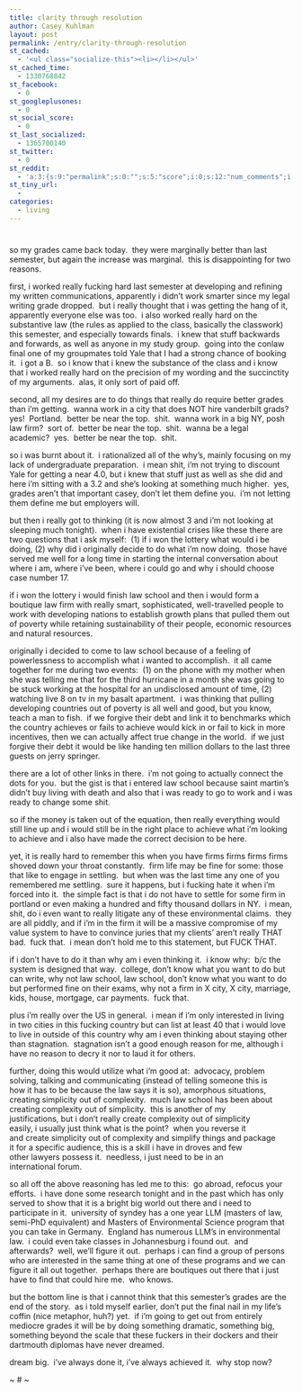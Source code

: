 ```yaml
---
title: clarity through resolution
author: Casey Kuhlman
layout: post
permalink: /entry/clarity-through-resolution
st_cached:
  - '<ul class="socialize-this"><li></li></ul>'
st_cached_time:
  - 1330768842
st_facebook:
  - 0
st_googleplusones:
  - 0
st_social_score:
  - 0
st_last_socialized:
  - 1365700140
st_twitter:
  - 0
st_reddit:
  - 'a:3:{s:9:"permalink";s:0:"";s:5:"score";i:0;s:12:"num_comments";i:0;}'
st_tiny_url:
  - 
categories:
  - living
---
```

# 

so my grades came back today.  they were marginally better than last semester, but again the increase was marginal.  this is disappointing for two reasons.  

first, i worked really fucking hard last semester at developing and refining my written communications, apparently i didn’t work smarter since my legal writing grade dropped.  but i really thought that i was getting the hang of it, apparently everyone else was too.  i also worked really hard on the substantive law (the rules as applied to the class, basically the classwork) this semester, and especially towards finals.  i knew that stuff backwards and forwards, as well as anyone in my study group.  going into the conlaw final one of my groupmates told Yale that I had a strong chance of booking it.  i got a B.  so i know that i knew the substance of the class and i know that i worked really hard on the precision of my wording and the succinctity of my arguments.  alas, it only sort of paid off.

second, all my desires are to do things that really do require better grades than i’m getting.  wanna work in a city that does NOT hire vanderbilt grads?  yes!  Portland.  better be near the top.  shit.  wanna work in a big NY, posh law firm?  sort of.  better be near the top.  shit.  wanna be a legal academic?  yes.  better be near the top.  shit.  

so i was burnt about it.  i rationalized all of the why’s, mainly focusing on my lack of undergraduate preparation.  i mean shit, i’m not trying to discount Yale for getting a near 4.0, but i knew that stuff just as well as she did and here i’m sitting with a 3.2 and she’s looking at something much higher.  yes, grades aren’t that important casey, don’t let them define you.  i’m not letting them define me but employers will.  

but then i really got to thinking (it is now almost 3 and i’m not looking at sleeping much tonight).  when i have existential crises like these there are two questions that i ask myself:  (1) if i won the lottery what would i be doing, (2) why did i originally decide to do what i’m now doing.  those have served me well for a long time in starting the internal conversation about where i am, where i’ve been, where i could go and why i should choose case number 17.  

if i won the lottery i would finish law school and then i would form a boutique law firm with really smart, sophisticated, well-travelled people to work with developing nations to establish growth plans that pulled them out of poverty while retaining sustainability of their people, economic resources and natural resources.  

originally i decided to come to law school because of a feeling of powerlessness to accomplish what i wanted to accomplish.  it all came together for me during two events:  (1) on the phone with my mother when she was telling me that for the third hurricane in a month she was going to be stuck working at the hospital for an undisclosed amount of time, (2) watching live 8 on tv in my basalt apartment.  i was thinking that pulling developing countries out of poverty is all well and good, but you know, teach a man to fish.  if we forgive their debt and link it to benchmarks which the country achieves or fails to achieve would kick in or fail to kick in more incentives, then we can actually affect true change in the world.  if we just forgive their debt it would be like handing ten million dollars to the last three guests on jerry springer.  

there are a lot of other links in there.  i’m not going to actually connect the dots for you.  but the gist is that i entered law school because saint martin’s didn’t buy living with death and also that i was ready to go to work and i was ready to change some shit.

so if the money is taken out of the equation, then really everything would still line up and i would still be in the right place to achieve what i’m looking to achieve and i also have made the correct decision to be here.  

yet, it is really hard to remember this when you have firms firms firms firms shoved down your throat constantly.  firm life may be fine for some: those that like to engage in settling.  but when was the last time any one of you remembered me settling.  sure it happens, but i fucking hate it when i’m forced into it.  the simple fact is that i do not have to settle for some firm in portland or even making a hundred and fifty thousand dollars in NY.  i mean, shit, do i even want to really litigate any of these environmental claims.  they are all piddly, and if i’m in the firm it will be a massive compromise of my value system to have to convince juries that my clients’ aren’t really THAT bad.  fuck that.  i mean don’t hold me to this statement, but FUCK THAT.  

if i don’t have to do it than why am i even thinking it.  i know why:  b/c the system is designed that way.  college, don’t know what you want to do but can write, why not law school, law school, don’t know what you want to do but performed fine on their exams, why not a firm in X city, X city, marriage, kids, house, mortgage, car payments.  fuck that.  

plus i’m really over the US in general.  i mean if i’m only interested in living in two cities in this fucking country but can list at least 40 that i would love to live in outside of this country why am i even thinking about staying other than stagnation.  stagnation isn’t a good enough reason for me, although i have no reason to decry it nor to laud it for others. 

further, doing this would utilize what i’m good at:  advocacy, problem  
solving, talking and communicating (instead of telling someone this is  
how it has to be because the law says it is so), amorphous situations,  
creating simplicity out of complexity.  much law school has been about  
creating complexity out of simplicity.  this is another of my  
justifications, but i don’t really create complexity out of simplicity  
easily, i usually just think what is the point?  when you reverse it  
and create simplicity out of complexity and simplify things and package  
it for a specific audience, this is a skill i have in droves and few  
other lawyers possess it.  needless, i just need to be in an  
international forum. 

so all off the above reasoning has led me to this:  go abroad, refocus your efforts.  i have done some research tonight and in the past which has only served to show that it is a bright big world out there and i need to participate in it.  university of syndey has a one year LLM (masters of law, semi-PhD equivalent) and Masters of Environmental Science program that you can take in Germany.  England has numerous LLM’s in environmental law.  i could even take classes in Johannesburg i found out.  and afterwards?  well, we’ll figure it out.  perhaps i can find a group of persons who are interested in the same thing at one of these programs and we can figure it all out together.  perhaps there are boutiques out there that i just have to find that could hire me.  who knows.  

but the bottom line is that i cannot think that this semester’s grades are the end of the story.  as i told myself earlier, don’t put the final nail in my life’s coffin (nice metaphor, huh?) yet.  if i’m going to get out from entirely mediocre grades it will be by doing something dramatic, something big, something beyond the scale that these fuckers in their dockers and their dartmouth diplomas have never dreamed.

dream big.  i’ve always done it, i’ve always achieved it.  why stop now?

~ # ~